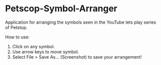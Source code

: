 # Petscop-Symbol-Arranger
Application for arranging the symbols seen in the YouTube lets play series of Petstop.

How to use:
1. Click on any symbol.
2. Use arrow keys to move symbol.
3. Select File > Save As... (Screenshot) to save your arrangement!
